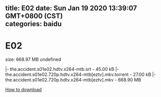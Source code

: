 
title: E02
date: Sun Jan 19 2020 13:39:07 GMT+0800 (CST)    
categories: baidu
---

# E02
size: 668.97 MB
 undefined
 
|- the.accident.s01e02.hdtv.x264-mtb.srt - 45.00 kB
|- the.accident.s01e02.720p.hdtv.x264-mtb[eztv].mkv.torrent - 27.00 kB
|- the.accident.s01e02.720p.hdtv.x264-mtb[eztv].mkv - 668.90 MB

[How to download](https://bpcam.bemobtrk.com/go/2ceec3aa-1ca2-46d6-b9ff-aaa5c184517c?jno=2328)